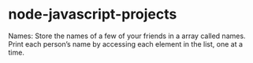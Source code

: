 # node-javascript-projects

Names: Store the names of a few of your friends in a array called names. Print each person’s name by accessing each element in the list, one at a time.
